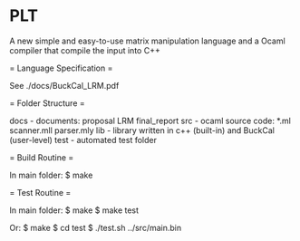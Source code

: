 PLT
===
A new simple and easy-to-use matrix manipulation language and a Ocaml compiler that compile the input into C++


= Language Specification =

See ./docs/BuckCal_LRM.pdf


= Folder Structure =

docs - documents: proposal LRM final_report
src - ocaml source code: *.ml scanner.mll parser.mly
lib - library written in c++ (built-in) and BuckCal (user-level)
test - automated test folder


= Build Routine =

In main folder:
$ make


= Test Routine =

In main folder:
$ make
$ make test

Or:
$ make
$ cd test
$ ./test.sh ../src/main.bin

